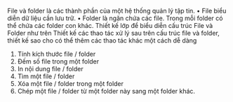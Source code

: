File và folder là các thành phần của một hệ thống quản lý tập tin. 
•    File biểu diễn dữ liệu cần lưu trữ.
•    Folder là ngăn chứa các file. Trong mỗi folder có thể chứa các folder con khác. 
Thiết kế lớp để biểu diễn cấu trúc File và Folder như trên
Thiết kế các thao tác xử lý sau trên cấu trúc file và folder, thiết kế sao cho có thể thêm các thao tác khác một cách dễ dàng
1.    Tính kích thước file / folder
2.    Đếm số file trong một folder
3.    In nội dung file / folder
4.    Tìm một file / folder
5.    Xóa một file / folder trong một folder
6.    Chép một file / folder từ một folder này sang một folder khác.